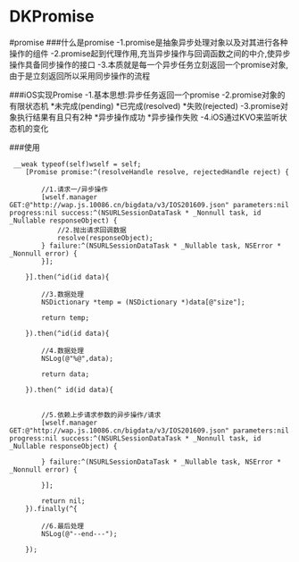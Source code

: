 # DKPromise

#promise
###什么是promise
	-1.promise是抽象异步处理对象以及对其进行各种操作的组件
	-2.promise起到代理作用,充当异步操作与回调函数之间的中介,使异步操作具备同步操作的接口
	-3.本质就是每一个异步任务立刻返回一个promise对象,由于是立刻返回所以采用同步操作的流程
	
###iOS实现Promise
	-1.基本思想:异步任务返回一个promise
	-2.promise对象的有限状态机
			*未完成(pending)
			*已完成(resolved)
			*失败(rejected)
	-3.promise对象执行结果有且只有2种
			*异步操作成功
			*异步操作失败
	-4.iOS通过KVO来监听状态机的变化
	
###使用
```
 __weak typeof(self)wself = self;
    [Promise promise:^(resolveHandle resolve, rejectedHandle reject) {
        
        //1.请求一/异步操作
        [wself.manager GET:@"http://wap.js.10086.cn/bigdata/v3/IOS201609.json" parameters:nil progress:nil success:^(NSURLSessionDataTask * _Nonnull task, id  _Nullable responseObject) {
            //2.抛出请求回调数据
            resolve(responseObject);
        } failure:^(NSURLSessionDataTask * _Nullable task, NSError * _Nonnull error) {
        }];
        
    }].then(^id(id data){
        
        //3.数据处理
        NSDictionary *temp = (NSDictionary *)data[@"size"];
        
        return temp;
        
    }).then(^id(id data){
        
        //4.数据处理
        NSLog(@"%@",data);
        
        return data;
        
    }).then(^ id(id data){
        
        
        //5.依赖上步请求参数的异步操作/请求
        [wself.manager GET:@"http://wap.js.10086.cn/bigdata/v3/IOS201609.json" parameters:nil progress:nil success:^(NSURLSessionDataTask * _Nonnull task, id  _Nullable responseObject) {
            
        } failure:^(NSURLSessionDataTask * _Nullable task, NSError * _Nonnull error) {
            
        }];
        
        return nil;
    }).finally(^{
        
        //6.最后处理
        NSLog(@"--end---");
        
    });
```
